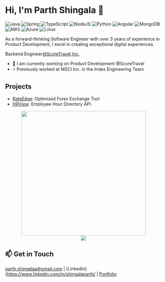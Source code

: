 # Hi, I'm Parth Shingala 👋
![Java](https://img.shields.io/badge/java-%23ED8B00.svg?style=for-the-badge&logo=openjdk&logoColor=white)
![Spring](https://img.shields.io/badge/spring-%236DB33F.svg?style=for-the-badge&logo=spring&logoColor=white)
![TypeScript](https://img.shields.io/badge/typescript-%23007ACC.svg?style=for-the-badge&logo=typescript&logoColor=white)
![NodeJS](https://img.shields.io/badge/node.js-6DA55F?style=for-the-badge&logo=node.js&logoColor=white)
![Python](https://img.shields.io/badge/python-3670A0?style=for-the-badge&logo=python&logoColor=ffdd54)
![Angular](https://img.shields.io/badge/angular-%23DD0031.svg?style=for-the-badge&logo=angular&logoColor=white)
![MongoDB](https://img.shields.io/badge/MongoDB-%234ea94b.svg?style=for-the-badge&logo=mongodb&logoColor=white)
![AWS](https://img.shields.io/badge/AWS-%23FF9900.svg?style=for-the-badge&logo=amazon-aws&logoColor=white)
![Azure](https://img.shields.io/badge/azure-%230072C6.svg?style=for-the-badge&logo=microsoftazure&logoColor=white)
![Linux](https://img.shields.io/badge/Linux-FCC624?style=for-the-badge&logo=linux&logoColor=black)

As a forward-thinking Software Engineer with over 3 years of experience in Product Development, I excel in creating exceptional digital experiences.

Backend Engineer[@ScoreTravel Inc.](https://www.scoretravel.ai/)

- 🔭 I am currently working on Product Development @ScoreTravel
- ⚡  Previously worked at MSCI Inc. in the Index Engineering Team

## Projects
- [RateEdge](http://ec2-18-191-188-215.us-east-2.compute.amazonaws.com:8090/v1/swagger-ui/index.html): Optimized Forex Exchange Tool
- [HRView](https://hrview.onrender.com/docs#overview): Employee Hour Directory API.

<div style="text-align: center">
  <img src="https://github-readme-stats.vercel.app/api?username=ParthShingala06&count_private=true&show_icons=true&theme=prussian" width="400">
<br />
  <img src="https://github-readme-stats.vercel.app/api/top-langs/?username=ParthShingala06&hide=php&title_color=ffffff&text_color=c9cacc&icon_color=4AB197&bg_color=1A2B34" />
</div>

## 📫 Get in Touch
parth.shingalaa@gmail.com | [LinkedIn](https://www.linkedin.com/in/shingalaparth/ | [Portfolio](https://parthshingala06.github.io/)
